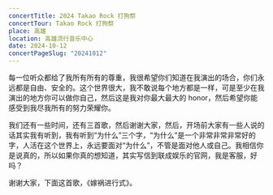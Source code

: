 ```yaml
---
concertTitle: 2024 Takao Rock 打狗祭
concertTour: Takao Rock 打狗祭
place: 高雄
location: 高雄流行音乐中心
date: 2024-10-12
concertPageSlug: "20241012"
---
```

每一位听众都给了我所有所有的尊重，我很希望你们知道在我演出的场合，你们永远都是自由、安全的。这个世界很大，我不敢说每个地方都是一样，可是至少在我演出的地方你可以做你自己，然后这是我对你最大最大的 honor，然后希望你能感受到我尽我所有的努力荣耀你。

我们还有一些时间，还有三首歌，然后谢谢大家，然后，开场前大家有一些人说的话其实我有听到，我有听到“为什么”三个字，“为什么”是一个非常非常非常好的字，人活在这个世界上，永远要面对“为什么”，不管是面对他人或自己。我相信你是说真的，所以如果你真的想知道，其实写信到联成娱乐的官网，我是客服，好吗？

谢谢大家，下面这首歌，《嫁祸进行式》。